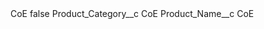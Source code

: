<?xml version="1.0" encoding="UTF-8"?>
<CustomMetadata xmlns="http://soap.sforce.com/2006/04/metadata" xmlns:xsi="http://www.w3.org/2001/XMLSchema-instance" xmlns:xsd="http://www.w3.org/2001/XMLSchema">
    <label>CoE</label>
    <protected>false</protected>
    <values>
        <field>Product_Category__c</field>
        <value xsi:type="xsd:string">CoE</value>
    </values>
    <values>
        <field>Product_Name__c</field>
        <value xsi:type="xsd:string">CoE</value>
    </values>
</CustomMetadata>
